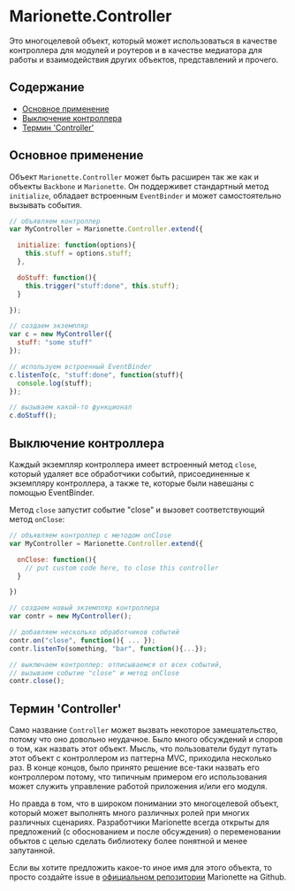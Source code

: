 # Marionette.Controller

Это многоцелевой объект, который может использоваться в качестве контроллера для модулей и роутеров и в качестве медиатора для работы и взаимодействия других объектов, представлений и прочего.

## Содержание

* [Основное применение](#basic-use)
* [Выключение контроллера](#closing-a-controller)
* [Термин 'Controller'](#on-the-name-controller)

## Основное применение

Объект `Marionette.Controller` может быть расширен так же как и объекты `Backbone` и `Marionette`. Он поддерживет стандартный метод `initialize`, обладает встроенным `EventBinder` и может самостоятельно вызывать события.

```js
// объявляем контроллер
var MyController = Marionette.Controller.extend({

  initialize: function(options){
    this.stuff = options.stuff;
  },

  doStuff: function(){
    this.trigger("stuff:done", this.stuff);
  }

});

// создаем экземпляр
var c = new MyController({
  stuff: "some stuff"
});

// используем встроенный EventBinder
c.listenTo(c, "stuff:done", function(stuff){
  console.log(stuff);
});

// вызываем какой-то функционал
c.doStuff();
```

## Выключение контроллера

Каждый экземпляр контроллера имеет встроенный метод `close`, 
который удаляет все обработчики событий, присоединенные к экземпляру контроллера, 
а также те, которые были навешаны с помощью EventBinder.

Метод `close` запустит событие "close" и вызовет соответствующий метод `onClose`:

```js
// объявляем контроллер с методом onClose
var MyController = Marionette.Controller.extend({

  onClose: function(){
    // put custom code here, to close this controller
  }

})

// создаем новый экземпляр контроллера
var contr = new MyController();

// добавляем несколько обработчиков событий
contr.on("close", function(){ ... });
contr.listenTo(something, "bar", function(){...});

// выключаем контроллер: отписываемся от всех событий, 
// вызываем событие "close" и метод onClose
contr.close();
```

## Термин 'Controller'

Само название `Controller` может вызвать некоторое замешательство, потому что оно довольно неудачное. Было много обсуждений и споров о том, как назвать этот объект. Мысль, что пользователи будут путать этот объект с контроллером из паттерна MVC, приходила несколько раз. В конце концов, было принято решение все-таки назвать его контроллером потому, что типичным примером его использования может служить управление работой приложения и/или его модуля.

Но правда в том, что в широком понимании это многоцелевой объект, который может выполнять много различных ролей при многих различных сценариях. Разработчики Marionette всегда открыты для предложений (с обоснованием и после обсуждения) о переменовании объктов с целью сделать библиотеку более понятной и менее запутанной.

Если вы хотите предложить какое-то иное имя для этого объекта, то просто создайте issue в [официальном репозитории](https://github.com/marionettejs/backbone.marionette) Marionette на Github.